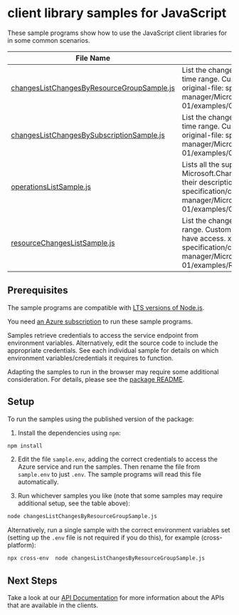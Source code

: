 # client library samples for JavaScript

These sample programs show how to use the JavaScript client libraries for in some common scenarios.

| **File Name**                                                                         | **Description**                                                                                                                                                                                                                                                              |
| ------------------------------------------------------------------------------------- | ---------------------------------------------------------------------------------------------------------------------------------------------------------------------------------------------------------------------------------------------------------------------------- |
| [changesListChangesByResourceGroupSample.js][changeslistchangesbyresourcegroupsample] | List the changes of a resource group within the specified time range. Customer data will always be masked. x-ms-original-file: specification/changeanalysis/resource-manager/Microsoft.ChangeAnalysis/stable/2021-04-01/examples/ChangesListChangesByResourceGroup.json      |
| [changesListChangesBySubscriptionSample.js][changeslistchangesbysubscriptionsample]   | List the changes of a subscription within the specified time range. Customer data will always be masked. x-ms-original-file: specification/changeanalysis/resource-manager/Microsoft.ChangeAnalysis/stable/2021-04-01/examples/ChangesListChangesBySubscription.json         |
| [operationsListSample.js][operationslistsample]                                       | Lists all the supported operations by the Microsoft.ChangeAnalysis resource provider along with their descriptions. x-ms-original-file: specification/changeanalysis/resource-manager/Microsoft.ChangeAnalysis/stable/2021-04-01/examples/OperationsList.json                |
| [resourceChangesListSample.js][resourcechangeslistsample]                             | List the changes of a resource within the specified time range. Customer data will be masked if the user doesn't have access. x-ms-original-file: specification/changeanalysis/resource-manager/Microsoft.ChangeAnalysis/stable/2021-04-01/examples/ResourceChangesList.json |

## Prerequisites

The sample programs are compatible with [LTS versions of Node.js](https://nodejs.org/about/releases/).

You need [an Azure subscription][freesub] to run these sample programs.

Samples retrieve credentials to access the service endpoint from environment variables. Alternatively, edit the source code to include the appropriate credentials. See each individual sample for details on which environment variables/credentials it requires to function.

Adapting the samples to run in the browser may require some additional consideration. For details, please see the [package README][package].

## Setup

To run the samples using the published version of the package:

1. Install the dependencies using `npm`:

```bash
npm install
```

2. Edit the file `sample.env`, adding the correct credentials to access the Azure service and run the samples. Then rename the file from `sample.env` to just `.env`. The sample programs will read this file automatically.

3. Run whichever samples you like (note that some samples may require additional setup, see the table above):

```bash
node changesListChangesByResourceGroupSample.js
```

Alternatively, run a single sample with the correct environment variables set (setting up the `.env` file is not required if you do this), for example (cross-platform):

```bash
npx cross-env  node changesListChangesByResourceGroupSample.js
```

## Next Steps

Take a look at our [API Documentation][apiref] for more information about the APIs that are available in the clients.

[changeslistchangesbyresourcegroupsample]: https://github.com/Azure/azure-sdk-for-js/blob/main/sdk/changeanalysis/arm-changeanalysis/samples/v2/javascript/changesListChangesByResourceGroupSample.js
[changeslistchangesbysubscriptionsample]: https://github.com/Azure/azure-sdk-for-js/blob/main/sdk/changeanalysis/arm-changeanalysis/samples/v2/javascript/changesListChangesBySubscriptionSample.js
[operationslistsample]: https://github.com/Azure/azure-sdk-for-js/blob/main/sdk/changeanalysis/arm-changeanalysis/samples/v2/javascript/operationsListSample.js
[resourcechangeslistsample]: https://github.com/Azure/azure-sdk-for-js/blob/main/sdk/changeanalysis/arm-changeanalysis/samples/v2/javascript/resourceChangesListSample.js
[apiref]: https://docs.microsoft.com/javascript/api/@azure/arm-changeanalysis?view=azure-node-preview
[freesub]: https://azure.microsoft.com/free/
[package]: https://github.com/Azure/azure-sdk-for-js/tree/main/sdk/changeanalysis/arm-changeanalysis/README.md
